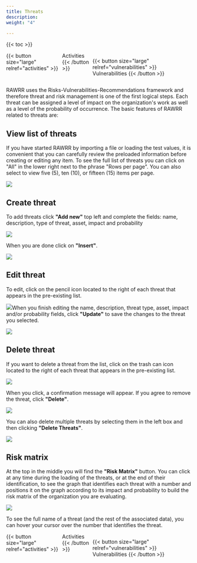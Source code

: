 ```yaml
---
title: Threats
description: 
weight: "4"

---
```

{{< toc >}}

<div style="display: flex; justify-content: space-between">
{{< button size="large" relref="activities" >}} <i class="arrow left"></i> Activities {{< /button >}}

{{< button size="large" relref="vulnerabilities" >}} Vulnerabilities <i class="arrow right"></i>{{< /button >}}
</div>

RAWRR uses the Risks-Vulnerabilities-Recommendations framework and therefore threat and risk management is one of the first logical steps. Each threat can be assigned a level of impact on the organization's work as well as a level of the probability of occurrence. The basic features of RAWRR related to threats are:

## View list of threats

If you have started RAWRR by importing a file or loading the test values, it is convenient that you can carefully review the preloaded information before creating or editing any item. To see the full list of threats you can click on "All" in the lower right next to the phrase "Rows per page". You can also select to view five (5), ten (10), or fifteen (15) items per page.

![](/images/list-threats.png)

## Create threat

To add threats click **"Add new"** top left and complete the fields: name, description, type of threat, asset, impact and probability

![](/images/add-new-threats.png)

When you are done click on **"Insert"**.

![](/images/insert-new-threat.png)

## Edit threat

To edit, click on the pencil icon located to the right of each threat that appears in the pre-existing list.

![](/images/edit-threat.png)When you finish editing the name, description, threat type, asset, impact and/or probability fields, click **"Update"** to save the changes to the threat you selected.

![](/images/update-edit.png)

## Delete threat

If you want to delete a threat from the list, click on the trash can icon located to the right of each threat that appears in the pre-existing list.

![](/images/delete-threat.png)

When you click, a confirmation message will appear. If you agree to remove the threat, click **"Delete"**.

![](/images/confirm-delete-threat.png)

You can also delete multiple threats by selecting them in the left box and then clicking **"Delete Threats"**.

![](/images/multi-delete-threats.png)

## Risk matrix

At the top in the middle you will find the **"Risk Matrix"** button. You can click at any time during the loading of the threats, or at the end of their identification, to see the graph that identifies each threat with a number and positions it on the graph according to its impact and probability to build the risk matrix of the organization you are evaluating.

![](/images/risk-matrix.png)

To see the full name of a threat (and the rest of the associated data), you can hover your cursor over the number that identifies the threat.

<div style="display: flex; justify-content: space-between">
{{< button size="large" relref="activities" >}} <i class="arrow left"></i> Activities {{< /button >}}

{{< button size="large" relref="vulnerabilities" >}} Vulnerabilities <i class="arrow right"></i>{{< /button >}}
</div>